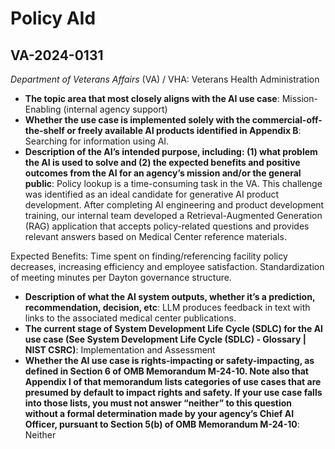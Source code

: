 # Policy AId
## VA-2024-0131
_Department of Veterans Affairs_ (VA) / VHA: Veterans Health Administration


+ **The topic area that most closely aligns with the AI use case**: Mission-Enabling (internal agency support)
+ **Whether the use case is implemented solely with the commercial-off-the-shelf or freely available AI products identified in Appendix B**: Searching for information using AI.
+ **Description of the AI’s intended purpose, including: (1) what problem the AI is used to solve and (2) the expected benefits and positive outcomes from the AI for an agency’s mission and/or the general public**: Policy lookup is a time-consuming task in the VA. This challenge was identified as an ideal candidate for generative AI product development. After completing AI engineering and product development training, our internal team developed a Retrieval-Augmented Generation (RAG) application that accepts policy-related questions and provides relevant answers based on Medical Center reference materials. 

Expected Benefits:
Time spent on finding/referencing facility policy decreases, increasing efficiency and employee satisfaction. 
Standardization of meeting minutes per Dayton governance structure.
+ **Description of what the AI system outputs, whether it’s a prediction, recommendation, decision, etc**: LLM produces feedback in text with links to the associated medical center publications.
+ **The current stage of System Development Life Cycle (SDLC) for the AI use case (See System Development Life Cycle (SDLC) - Glossary | NIST CSRC)**: Implementation and Assessment
+ **Whether the AI use case is rights-impacting or safety-impacting, as defined in Section 6 of OMB Memorandum M-24-10. Note also that Appendix I of that memorandum lists categories of use cases that are presumed by default to impact rights and safety. If your use case falls into those lists, you must not answer “neither” to this question without a formal determination made by your agency’s Chief AI Officer, pursuant to Section 5(b) of OMB Memorandum M-24-10**: Neither